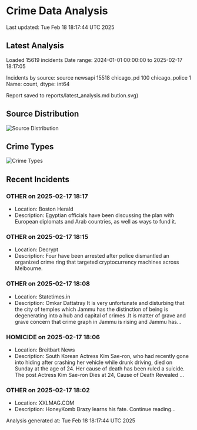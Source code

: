 # Crime Data Analysis
Last updated: Tue Feb 18 18:17:44 UTC 2025

## Latest Analysis

Loaded 15619 incidents
Date range: 2024-01-01 00:00:00 to 2025-02-17 18:17:05

Incidents by source:
source
newsapi           15518
chicago_pd          100
chicago_police        1
Name: count, dtype: int64

Report saved to reports/latest_analysis.md
bution.svg)

## Source Distribution
![Source Distribution](images/source_distribution.svg)

## Crime Types
![Crime Types](images/crime_types.svg)

## Recent Incidents

### OTHER on 2025-02-17 18:17
- Location: Boston Herald
- Description: Egyptian officials have been discussing the plan with European diplomats and Arab countries, as well as ways to fund it.


### OTHER on 2025-02-17 18:15
- Location: Decrypt
- Description: Four have been arrested after police dismantled an organized crime ring that targeted cryptocurrency machines across Melbourne.


### OTHER on 2025-02-17 18:08
- Location: Statetimes.in
- Description: Omkar Dattatray It is very unfortunate and disturbing that the city of temples which Jammu has the distinction of being is degenerating into a hub and capital of crimes .It is matter of grave and grave concern that crime graph in Jammu is rising and Jammu has…


### HOMICIDE on 2025-02-17 18:06
- Location: Breitbart News
- Description: South Korean Actress Kim Sae-ron, who had recently gone into hiding after crashing her vehicle while drunk driving, died on Sunday at the age of 24. Her cause of death has been ruled a suicide.
The post Actress Kim Sae-ron Dies at 24, Cause of Death Revealed …


### OTHER on 2025-02-17 18:02
- Location: XXLMAG.COM
- Description: HoneyKomb Brazy learns his fate. Continue reading…

Analysis generated at: Tue Feb 18 18:17:44 UTC 2025
